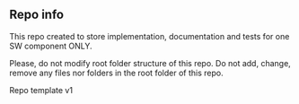 ## Repo info

This repo created to store implementation, documentation and tests for one SW component ONLY.

Please, do not modify root folder structure of this repo.
Do not add, change, remove any files nor folders in the root folder of this repo.



Repo template v1